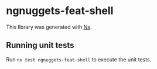 # ngnuggets-feat-shell

This library was generated with [Nx](https://nx.dev).

## Running unit tests

Run `nx test ngnuggets-feat-shell` to execute the unit tests.
